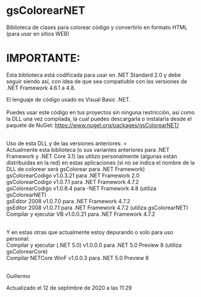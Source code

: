 # gsColorearNET
Biblioteca de clases para colorear código y convertirlo en formato HTML (para usar en sitios WEB)
<br> 
 
IMPORTANTE:
===========
Esta biblioteca está codificada para usar en .NET Standard 2.0 y debe seguir siendo así, con idea de que sea compatiuble con las versiones de .NET Framework 4.6.1 a 4.8.
<br>
 
El lenguaje de código usado es Visual Basic .NET.<br>
<br>
Puedes usar este código en tus proyectos sin ninguna restricción, así como la DLL una vez compilada, la cual puedes descargarla o instalarla desde el paquete de NuGet:
https://www.nuget.org/packages/gsColorearNET/<br>
  
<br>
Uso de esta DLL y de las versiones anteriores:
=
<br> 
Actualmente esta biblioteca (o sus variantes anteriores para .NET Framework y .NET Core 3.1) las utilizo personalmente (algunas están distribuidas en la red) en estas aplicaciones (si no se indica el nombre de la DLL de colorear será gsColorear para .NET Framework)<br>
gsColorearCodigo v1.0.3.21 para .NET Framework 2.0<br>
gsColorearCodigo v1.0.7.1 para .NET Framework 4.7.2<br>
gsColorearCodigo v1.0.8.4 para -NET Framework 4.8 (utiliza gsColorearNET)<br>
gsEditor 2008 v1.0.7.0 para .NET Framework 4.7.2<br>
gsEditor 2008 v1.0.7.1 para .NET Framework 4.7.2 (utiliza gsColorearNET)<br>
Compilar y ejecutar VB v1.0.0.21 para .NET Framework 4.7.2<br>
<br> 
 
Y en estas otras que actualmente estoy depurando o solo para uso personal:<br>
Compilar y ejecutar (.NET 5.0) v1.0.0.0 para .NET 5.0 Preview 8 (utiliza gsColorearCore)<br>
Compilar NETCore WinF v1.0.0.3 para .NET 5.0 Preview 8<br>
<br>
 
Guillermo<br>

Actualizado el 12 de septimbre de 2020 a las 11:29
